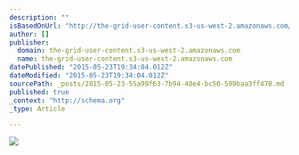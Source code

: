 ```yaml
---
description: ""
isBasedOnUrl: "http://the-grid-user-content.s3-us-west-2.amazonaws.com/8a78a4ba-e389-4371-91a4-4bc2a74f195f.gif"
author: []
publisher:
  domain: the-grid-user-content.s3-us-west-2.amazonaws.com
  name: the-grid-user-content.s3-us-west-2.amazonaws.com
datePublished: "2015-05-23T19:34:04.012Z"
dateModified: "2015-05-23T19:34:04.012Z"
sourcePath: _posts/2015-05-23-55a99f63-7b94-48e4-bc50-599baa3ff470.md
published: true
_context: "http://schema.org"
_type: Article

---
```

![](http://the-grid-user-content.s3-us-west-2.amazonaws.com/8a78a4ba-e389-4371-91a4-4bc2a74f195f.gif)